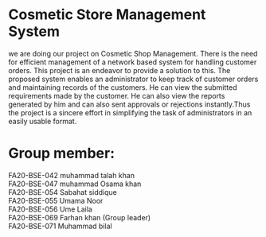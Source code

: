 # Cosmetic Store Management System
we are doing our project on Cosmetic Shop Management. There is the need for efficient management of a network based system for handling customer orders.
This project is an endeavor to provide a solution to this. The proposed system enables an administrator to keep track of customer orders and maintaining records of the customers. He can view the submitted requirements made by the customer. He can also view the reports generated by him and can also sent approvals or rejections instantly.Thus the project is a sincere effort in simplifying the task of administrators in an easily usable format.

# Group member:
FA20-BSE-042 muhammad talah khan<br>
FA20-BSE-047 muhammad Osama khan<br>
FA20-BSE-054 Sabahat siddique<br>
FA20-BSE-055 Umama Noor<br>
FA20-BSE-056 Ume Laila<br>
FA20-BSE-069 Farhan khan (Group leader)<br>
FA20-BSE-071 Muhammad bilal<br>
